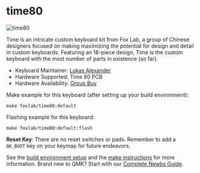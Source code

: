 # time80

![time80](https://i.imgur.com/8HpYStPl.jpg)

Time is an intricate custom keyboard kit from Fox Lab, a group of
Chinese designers focused on making maximizing the potential for
design and detail in custom keyboards. Featuring an 18-piece design,
Time is the custom keyboard with the most number of parts in existence (so far).

* Keyboard Maintainer: [Lukas Alexander](https://github.com/lukelex)
* Hardware Supported: Time 80 PCB
* Hardware Availability: [Group Buy](https://geekhack.org/index.php?topic=92349.0)

Make example for this keyboard (after setting up your build environment):

    make foxlab/time80:default

Flashing example for this keyboard:

    make foxlab/time80:default:flash

**Reset Key**: There are no reset switches or pads. Remember to add a `QK_BOOT`
key on your keymap for future endeavors.

See the [build environment setup](https://docs.qmk.fm/#/getting_started_build_tools) and the [make instructions](https://docs.qmk.fm/#/getting_started_make_guide) for more information. Brand new to QMK? Start with our [Complete Newbs Guide](https://docs.qmk.fm/#/newbs).
